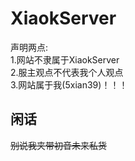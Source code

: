 # XiaokServer
声明两点:<br>
1.网站不隶属于XiaokServer<br>
2.服主观点不代表我个人观点<br>
3.网站属于我(5xian39)！！！
## 闲话
<del>别说我夹带初音未来私货</del>
